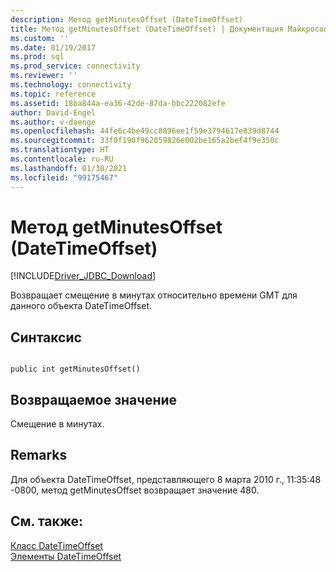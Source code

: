 ```yaml
---
description: Метод getMinutesOffset (DateTimeOffset)
title: Метод getMinutesOffset (DateTimeOffset) | Документация Майкрософт
ms.custom: ''
ms.date: 01/19/2017
ms.prod: sql
ms.prod_service: connectivity
ms.reviewer: ''
ms.technology: connectivity
ms.topic: reference
ms.assetid: 18ba844a-ea36-42de-87da-bbc222082efe
author: David-Engel
ms.author: v-daenge
ms.openlocfilehash: 44fe6c4be49cc8896ee1f59e3794617e839d8744
ms.sourcegitcommit: 33f0f190f962059826e002be165a2bef4f9e350c
ms.translationtype: HT
ms.contentlocale: ru-RU
ms.lasthandoff: 01/30/2021
ms.locfileid: "99175467"
---
```

# <a name="getminutesoffset-method-datetimeoffset"></a>Метод getMinutesOffset (DateTimeOffset)
[!INCLUDE[Driver_JDBC_Download](../../../includes/driver_jdbc_download.md)]

  Возвращает смещение в минутах относительно времени GMT для данного объекта DateTimeOffset.  
  
## <a name="syntax"></a>Синтаксис  
  
```  
  
public int getMinutesOffset()  
```  
  
## <a name="return-value"></a>Возвращаемое значение  
 Смещение в минутах.  
  
## <a name="remarks"></a>Remarks  
 Для объекта DateTimeOffset, представляющего 8 марта 2010 г., 11:35:48 -0800, метод getMinutesOffset возвращает значение 480.  
  
## <a name="see-also"></a>См. также:  
 [Класс DateTimeOffset](../../../connect/jdbc/reference/datetimeoffset-class.md)   
 [Элементы DateTimeOffset](../../../connect/jdbc/reference/datetimeoffset-members.md)  
  
  
